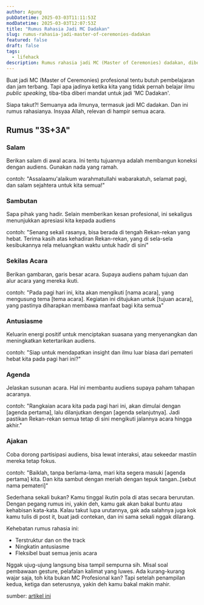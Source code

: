 ```yaml
---
author: Agung
pubDatetime: 2025-03-03T11:11:53Z
modDatetime: 2025-03-03T12:07:53Z
title: "Rumus Rahasia Jadi MC Dadakan"
slug: rumus-rahasia-jadi-master-of-ceremonies-dadakan
featured: false
draft: false
tags:
  - lifehack
description: Rumus rahasia jadi MC (Master of Ceremonies) dadakan, dibongkar di sini. Dijamin mudah!
---
```


Buat jadi MC (Master of Ceremonies) profesional tentu butuh pembelajaran dan jam terbang. Tapi apa jadinya ketika kita yang tidak pernah belajar ilmu *public speaking*, tiba-tiba diberi mandat untuk jadi 'MC Dadakan'.

Siapa takut?! Semuanya ada ilmunya, termasuk jadi MC dadakan. Dan ini rumus rahasianya. Insyaa Allah, relevan di hampir semua acara.

## Rumus "3S+3A"
### Salam
Berikan salam di awal acara. Ini tentu tujuannya adalah membangun koneksi dengan audiens. Gunakan nada yang ramah.

contoh: "Assalaamu'alaikum warahmatullahi wabarakatuh, selamat pagi, dan salam sejahtera untuk kita semua!"

### Sambutan
Sapa pihak yang hadir. Selain memberikan kesan profesional, ini sekaligus menunjukkan apresiasi kita kepada audiens

contoh: "Senang sekali rasanya, bisa berada di tengah Rekan-rekan yang hebat. Terima kasih atas kehadiran Rekan-rekan, yang di sela-sela kesibukannya rela meluangkan waktu untuk hadir di sini"

### Sekilas Acara
Berikan gambaran, garis besar acara. Supaya audiens paham tujuan dan alur acara yang mereka ikuti.

contoh: "Pada pagi hari ini, kita akan mengikuti [nama acara], yang mengusung tema [tema acara]. Kegiatan ini ditujukan untuk [tujuan acara], yang pastinya diharapkan membawa manfaat bagi kita semua"

### Antusiasme
Keluarin energi positif untuk menciptakan suasana yang menyenangkan dan meningkatkan ketertarikan audiens.

contoh: "Siap untuk mendapatkan insight dan ilmu luar biasa dari pemateri hebat kita pada pagi hari ini?"

### Agenda
Jelaskan susunan acara. Hal ini membantu audiens supaya paham tahapan acaranya.

contoh: "Rangkaian acara kita pada pagi hari ini, akan dimulai dengan [agenda pertama], lalu dilanjutkan dengan [agenda selanjutnya]. Jadi pastikan Rekan-rekan semua tetap di sini mengikuti jalannya acara hingga akhir."

### Ajakan
Coba dorong partisipasi audiens, bisa lewat interaksi, atau sekeedar mastiin mereka tetap fokus.

contoh: "Baiklah, tanpa berlama-lama, mari kita segera masuki [agenda pertama] kita. Dan kita sambut dengan meriah dengan tepuk tangan..[sebut nama pemateri]"

Sederhana sekali bukan? Kamu tinggal ikutin pola di atas secara berurutan. Dengan pegang rumus ini, yakin deh, kamu gak akan bakal buntu atau kehabisan kata-kata. Kalau takut lupa urutannya, gak ada salahnya juga kok kamu tulis di post it, buat jadi contekan, dan ini sama sekali nggak dilarang.

Kehebatan rumus rahasia ini:
- Terstruktur dan on the track
- Ningkatin antusiasme
- Fleksibel buat semua jenis acara

Nggak ujug-ujung langsung bisa tampil sempurna sih. Misal soal pembawaan gesture, pelafalan kalimat yang luwes. Ada kurang-kurang wajar saja, toh kita bukan MC Profesional kan? Tapi setelah penampilan kedua, ketiga dan seterusnya, yakin deh kamu bakal makin mahir.

sumber: [artikel ini](https://www.instagram.com/p/DGVYJpCyNtJ/?img_index=1)